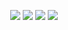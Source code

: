 <p align="center">
    <a href="https://discord.com/users/386427041039253505"><img src="https://img.shields.io/badge/Arselis%20-7289DA.svg?&style=for-the-badge&logo=discord&logoColor=white"></a>
    <a href="https://github.com/Arselis0"><img src="https://img.shields.io/badge/Arselis%20-1d202b.svg?&style=for-the-badge&logo=github&logoColor=white"></a>
    <a href="https://discord.gg/2cQHFPmXtx"><img src="https://img.shields.io/badge/Drestis%20Support%20-7289DA.svg?&style=for-the-badge&logo=discord&logoColor=white"></a>
    <a href="https://www.youtube.com/channel/UCuV0OGDc4n5SyaQe2q7u8eA"><img src="https://img.shields.io/badge/Arselis%20-1d202b.svg?&style=for-the-badge&logo=youtube&logoColor=white"></a>
    </p>
